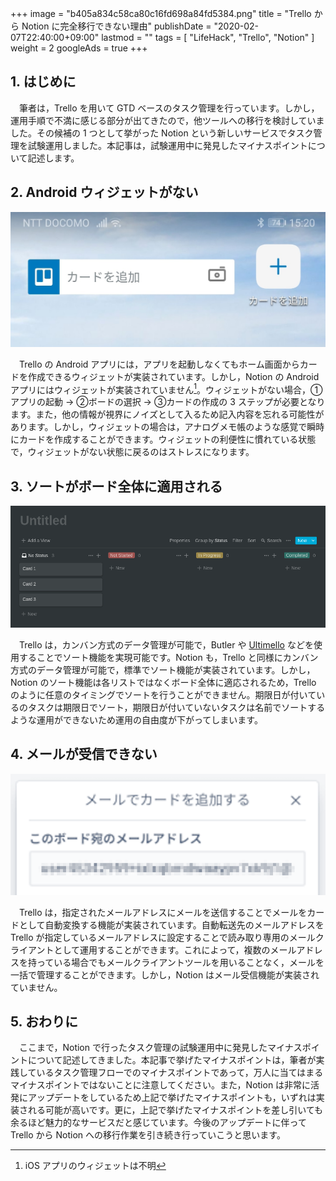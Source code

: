 +++
image = "b405a834c58ca80c16fd698a84fd5384.png"
title = "Trello から Notion に完全移行できない理由"
publishDate = "2020-02-07T22:40:00+09:00"
lastmod = ""
tags = [ "LifeHack", "Trello", "Notion" ]
weight = 2
googleAds = true
+++

## 1. はじめに

　筆者は，Trello を用いて GTD ベースのタスク管理を行っています。しかし，運用手順で不満に感じる部分が出てきたので，他ツールへの移行を検討していました。その候補の 1 つとして挙がった Notion という新しいサービスでタスク管理を試験運用しました。本記事は，試験運用中に発見したマイナスポイントについて記述します。

## 2. Android ウィジェットがない

![](1589ac2cbc08d26bdd30c80e2ac3f955.jpg)

　Trello の Android アプリには，アプリを起動しなくてもホーム画面からカードを作成できるウィジェットが実装されています。しかし，Notion の Android アプリにはウィジェットが実装されていません[^1]。ウィジェットがない場合，①アプリの起動 → ②ボードの選択 → ③カードの作成の 3 ステップが必要となります。また，他の情報が視界にノイズとして入るため記入内容を忘れる可能性があります。しかし，ウィジェットの場合は，アナログメモ帳のような感覚で瞬時にカードを作成することができます。ウィジェットの利便性に慣れている状態で，ウィジェットがない状態に戻るのはストレスになります。

[^1]: iOS アプリのウィジェットは不明

## 3. ソートがボード全体に適用される

![](13de972ca7bd0a9012532433b80398ed.png)

　Trello は，カンバン方式のデータ管理が可能で，Butler や [Ultimello](https://chrome.google.com/webstore/detail/ultimello-the-features-pa/hahbfgjfimnmogoinnenhheepfcphnmm) などを使用することでソート機能を実現可能です。Notion も，Trello と同様にカンバン方式のデータ管理が可能で，標準でソート機能が実装されています。しかし，Notion のソート機能は各リストではなくボード全体に適応されるため，Trello のように任意のタイミングでソートを行うことができません。期限日が付いているのタスクは期限日でソート，期限日が付いていないタスクは名前でソートするような運用ができないため運用の自由度が下がってしまいます。

## 4. メールが受信できない

![](78b52f1e8cbbd91527cef030e50515d5.png)

　Trello は，指定されたメールアドレスにメールを送信することでメールをカードとして自動変換する機能が実装されています。自動転送先のメールアドレスを Trello が指定しているメールアドレスに設定することで読み取り専用のメールクライアントとして運用することができます。これによって，複数のメールアドレスを持っている場合でもメールクライアントツールを用いることなく，メールを一括で管理することができます。しかし，Notion はメール受信機能が実装されていません。

## 5. おわりに

　ここまで，Notion で行ったタスク管理の試験運用中に発見したマイナスポイントについて記述してきました。本記事で挙げたマイナスポイントは，筆者が実践しているタスク管理フローでのマイナスポイントであって，万人に当てはまるマイナスポイントではないことに注意してください。また，Notion は非常に活発にアップデートをしているため上記で挙げたマイナスポイントも，いずれは実装される可能が高いです。更に，上記で挙げたマイナスポイントを差し引いても余るほど魅力的なサービスだと感じています。今後のアップデートに伴って Trello から Notion への移行作業を引き続き行っていこうと思います。